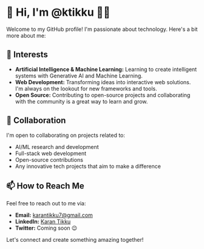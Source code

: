 # 👋 Hi, I'm @ktikku 🧍‍♂️

Welcome to my GitHub profile! I'm passionate about technology. Here's a bit more about me:

## 👀 Interests

- **Artificial Intelligence & Machine Learning:** Learning to create intelligent systems with Generative AI and Machine Learning.
- **Web Development:** Transforming ideas into interactive web solutions. I'm always on the lookout for new frameworks and tools.
- **Open Source:** Contributing to open-source projects and collaborating with the community is a great way to learn and grow.


## 🤝 Collaboration

I'm open to collaborating on projects related to:

- AI/ML research and development
- Full-stack web development
- Open-source contributions
- Any innovative tech projects that aim to make a difference

## 📫 How to Reach Me

Feel free to reach out to me via:

- **Email:** [karantikku7@gmail.com](mailto:karantikku7@gmail.com)
- **LinkedIn:** [Karan Tikku](https://www.linkedin.com/in/karan-tikku-65979b117/)
- **Twitter:** Coming soon 😉

Let's connect and create something amazing together!

<!---
ktikku/ktikku is a ✨ special ✨ repository because its `README.md` (this file) appears on your GitHub profile.
You can click the Preview link to take a look at your changes.
--->
